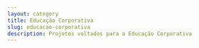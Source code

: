 ```yaml
---
layout: category
title: Educação Corporativa
slug: educacao-corporativa
description: Projetos voltados para a Educação Corporativa
---
```


